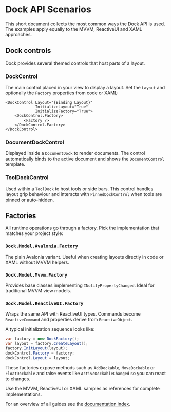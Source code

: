 # Dock API Scenarios

This short document collects the most common ways the Dock API is used.  The examples apply equally to the MVVM, ReactiveUI and XAML approaches.

## Dock controls

Dock provides several themed controls that host parts of a layout.

### DockControl

The main control placed in your view to display a layout.  Set the `Layout` and optionally the `Factory` properties from code or XAML:

```xaml
<DockControl Layout="{Binding Layout}"
             InitializeLayout="True"
             InitializeFactory="True">
    <DockControl.Factory>
        <Factory />
    </DockControl.Factory>
</DockControl>
```

### DocumentDockControl

Displayed inside a `DocumentDock` to render documents.  The control automatically binds to the active document and shows the `DocumentControl` template.

### ToolDockControl

Used within a `ToolDock` to host tools or side bars.  This control handles layout grip behaviour and interacts with `PinnedDockControl` when tools are pinned or auto-hidden.

## Factories

All runtime operations go through a factory.  Pick the implementation that matches your project style:

### `Dock.Model.Avalonia.Factory`

The plain Avalonia variant.  Useful when creating layouts directly in code or XAML without MVVM helpers.

### `Dock.Model.Mvvm.Factory`

Provides base classes implementing `INotifyPropertyChanged`.  Ideal for traditional MVVM view models.

### `Dock.Model.ReactiveUI.Factory`

Wraps the same API with ReactiveUI types.  Commands become `ReactiveCommand` and properties derive from `ReactiveObject`.

A typical initialization sequence looks like:

```csharp
var factory = new DockFactory();
var layout = factory.CreateLayout();
factory.InitLayout(layout);
dockControl.Factory = factory;
dockControl.Layout = layout;
```

These factories expose methods such as `AddDockable`, `MoveDockable` or `FloatDockable` and raise events like `ActiveDockableChanged` so you can react to changes.

Use the MVVM, ReactiveUI or XAML samples as references for complete implementations.

For an overview of all guides see the [documentation index](README.md).

